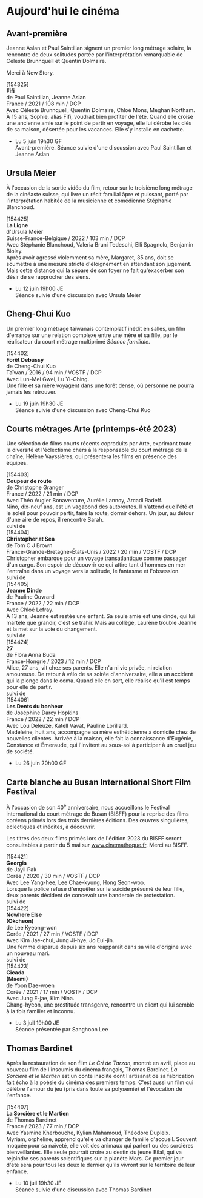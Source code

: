 # Aujourd'hui le cinéma

## Avant-première

Jeanne Aslan et Paul Saintillan signent un premier long métrage solaire, la rencontre de deux solitudes portée par l'interprétation remarquable de Céleste Brunnquell et Quentin Dolmaire.

Merci à New Story.

[154325]  
**Fifi**  
de Paul Saintillan, Jeanne Aslan  
France / 2021 / 108 min / DCP  
Avec Céleste Brunnquell, Quentin Dolmaire, Chloé Mons, Meghan Northam.  
À 15 ans, Sophie, alias Fifi, voudrait bien profiter de l'été. Quand elle croise une ancienne amie sur le point de partir en voyage, elle lui dérobe les clés de sa maison, désertée pour les vacances. Elle s'y installe en cachette.

- Lu 5 juin 19h30 GF  
Avant-première. Séance suivie d'une discussion avec Paul Saintillan et Jeanne Aslan

## Ursula Meier

À l'occasion de la sortie vidéo du film, retour sur le troisième long métrage de la cinéaste suisse, qui livre un récit familial âpre et puissant, porté par l'interprétation habitée de la musicienne et comédienne Stéphanie Blanchoud.

[154425]  
**La Ligne**  
d'Ursula Meier  
Suisse-France-Belgique / 2022 / 103 min / DCP  
Avec Stéphanie Blanchoud, Valeria Bruni Tedeschi, Elli Spagnolo, Benjamin Biolay.  
Après avoir agressé violemment sa mère, Margaret, 35 ans, doit se soumettre à une mesure stricte d'éloignement en attendant son jugement. Mais cette distance qui la sépare de son foyer ne fait qu'exacerber son désir de se rapprocher des siens.

- Lu 12 juin 19h00 JE  
Séance suivie d'une discussion avec Ursula Meier

## Cheng-Chui Kuo

Un premier long métrage taïwanais contemplatif inédit en salles, un film d'errance sur une relation complexe entre une mère et sa fille, par le réalisateur du court métrage multiprimé _Séance familiale_.

[154402]  
**Forêt Debussy**  
de Cheng-Chui Kuo  
Taïwan / 2016 / 94 min / VOSTF / DCP  
Avec Lun-Mei Gwei, Lu Yi-Ching.  
Une fille et sa mère voyagent dans une forêt dense, où personne ne pourra jamais les retrouver.

- Lu 19 juin 19h30 JE  
Séance suivie d'une discussion avec Cheng-Chui Kuo

## Courts métrages Arte (printemps-été 2023)

Une sélection de films courts récents coproduits par Arte, exprimant toute la diversité et l'éclectisme chers à la responsable du court métrage de la chaîne, Hélène Vayssières, qui présentera les films en présence des équipes.

[154403]  
**Coupeur de route**  
de Christophe Granger  
France / 2022 / 21 min / DCP  
Avec Théo Augier Bonaventure, Aurélie Lannoy, Arcadi Radeff.  
Nino, dix-neuf ans, est un vagabond des autoroutes. Il n'attend que l'été et le soleil pour pouvoir partir, faire la route, dormir dehors. Un jour, au détour d'une aire de repos, il rencontre Sarah.  
suivi de  
[154404]  
**Christopher at Sea**  
de Tom C J Brown  
France-Grande-Bretagne-États-Unis / 2022 / 20 min / VOSTF / DCP  
Christopher embarque pour un voyage transatlantique comme passager d'un cargo. Son espoir de découvrir ce qui attire tant d'hommes en mer l'entraîne dans un voyage vers la solitude, le fantasme et l'obsession.  
suivi de  
[154405]  
**Jeanne Dinde**  
de Pauline Ouvrard  
France / 2022 / 22 min / DCP  
Avec Chloé Lefray.  
À 13 ans, Jeanne est restée une enfant. Sa seule amie est une dinde, qui lui martèle que grandir, c'est se trahir. Mais au collège, Laurène trouble Jeanne et la met sur la voie du changement.  
suivi de  
[154424]  
**27**  
de Flóra Anna Buda  
France-Hongrie / 2023 / 12 min / DCP  
Alice, 27 ans, vit chez ses parents. Elle n'a ni vie privée, ni relation amoureuse. De retour à vélo de sa soirée d'anniversaire, elle a un accident qui la plonge dans le coma. Quand elle en sort, elle réalise qu'il est temps pour elle de partir.  
suivi de  
[154406]  
**Les Dents du bonheur**  
de Joséphine Darcy Hopkins  
France / 2022 / 22 min / DCP  
Avec Lou Deleuze, Katell Vavat, Pauline Lorillard.  
Madeleine, huit ans, accompagne sa mère esthéticienne à domicile chez de nouvelles clientes. Arrivée à la maison, elle fait la connaissance d'Eugénie, Constance et Émeraude, qui l'invitent au sous-sol à participer à un cruel jeu de société.

- Lu 26 juin 20h00 GF

## Carte blanche au Busan International Short Film Festival

À l'occasion de son 40<sup>e</sup> anniversaire, nous accueillons le Festival international du court métrage de Busan (BISFF) pour la reprise des films coréens primés lors des trois dernières éditions. Des œuvres singulières, éclectiques et inédites, à découvrir.

Les titres des deux films primés lors de l'édition 2023 du BISFF seront consultables à partir du 5 mai sur www.cinematheque.fr. Merci au BISFF.

[154421]  
**Georgia**  
de Jayil Pak  
Corée / 2020 / 30 min / VOSTF / DCP  
Avec Lee Yang-hee, Lee Chae-kyung, Hong Seon-woo.  
Lorsque la police refuse d'enquêter sur le suicide présumé de leur fille, deux parents décident de concevoir une banderole de protestation.  
suivi de  
[154422]  
**Nowhere Else**  
**(Okcheon)**  
de Lee Kyeong-won  
Corée / 2021 / 27 min / VOSTF / DCP  
Avec Kim Jae-chul, Jung Ji-hye, Jo Eui-jin.  
Une femme disparue depuis six ans réapparaît dans sa ville d'origine avec un nouveau mari.  
suivi de  
[154423]  
**Cicada**  
**(Maemi)**  
de Yoon Dae-woen  
Corée / 2021 / 17 min / VOSTF / DCP  
Avec Jung E-jae, Kim Nina.  
Chang-hyeon, une prostituée transgenre, rencontre un client qui lui semble à la fois familier et inconnu.

- Lu 3 juil 19h00 JE  
Séance présentée par Sanghoon Lee

## Thomas Bardinet

Après la restauration de son film _Le Cri de Tarzan_, montré en avril, place au nouveau film de l'insoumis du cinéma français, Thomas Bardinet. _La Sorcière et le Martien_ est un conte insolite dont l'artisanat de sa fabrication fait écho à la poésie du cinéma des premiers temps. C'est aussi un film qui célèbre l'amour du jeu (pris dans toute sa polysémie) et l'évocation de l'enfance.

[154407]  
**La Sorcière et le Martien**  
de Thomas Bardinet  
France / 2023 / 77 min / DCP  
Avec Yasmine Kherbouche, Kylian Mahamoud, Théodore Dupleix.  
Myriam, orpheline, apprend qu'elle va changer de famille d'accueil. Souvent moquée pour sa naïveté, elle voit des animaux qui parlent ou des sorcières bienveillantes. Elle seule pourrait croire au destin du jeune Bilal, qui va rejoindre ses parents scientifiques sur la planète Mars. Ce premier jour d'été sera pour tous les deux le dernier qu'ils vivront sur le territoire de leur enfance.

- Lu 10 juil 19h30 JE  
Séance suivie d'une discussion avec Thomas Bardinet

